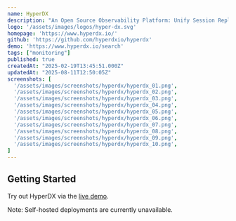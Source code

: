 ```yaml
---
name: HyperDX
description: "An Open Source Observability Platform: Unify Session Replays, Logs, Traces, Metrics and Errors – All Without the Datadog Price Tag"
logo: '/assets/images/logos/hyper-dx.svg'
homepage: 'https://www.hyperdx.io/'
github: 'https://github.com/hyperdxio/hyperdx'
demo: 'https://www.hyperdx.io/search'
tags: ["monitoring"]
published: true
createdAt: "2025-02-19T13:45:51.000Z"
updatedAt: "2025-08-11T12:50:05Z"
screenshots: [
  '/assets/images/screenshots/hyperdx/hyperdx_01.png',
  '/assets/images/screenshots/hyperdx/hyperdx_02.png',
  '/assets/images/screenshots/hyperdx/hyperdx_03.png',
  '/assets/images/screenshots/hyperdx/hyperdx_04.png',
  '/assets/images/screenshots/hyperdx/hyperdx_05.png',
  '/assets/images/screenshots/hyperdx/hyperdx_06.png',
  '/assets/images/screenshots/hyperdx/hyperdx_07.png',
  '/assets/images/screenshots/hyperdx/hyperdx_08.png',
  '/assets/images/screenshots/hyperdx/hyperdx_09.png',
  '/assets/images/screenshots/hyperdx/hyperdx_10.png',
]
---
```


## Getting Started

Try out HyperDX via the [live demo](https://www.hyperdx.io/search).

Note: Self-hosted deployments are currently unavailable.
